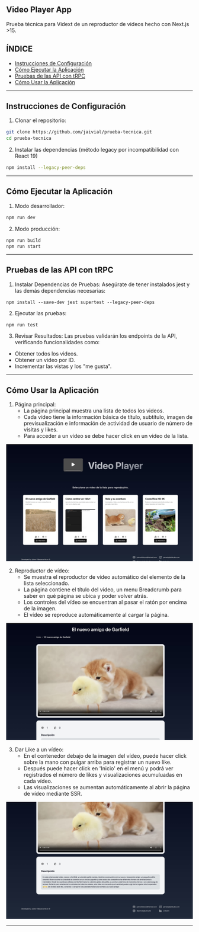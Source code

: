 ## **Video Player App**
Prueba técnica para Vidext de un reproductor de videos hecho con Next.js >15.

## **ÍNDICE**
- [Instrucciones de Configuración](#instrucciones-de-configuración)
- [Cómo Ejecutar la Aplicación](#cómo-ejecutar-la-aplicación)
- [Pruebas de las API con tRPC](#pruebas-de-las-api-con-trpc)
- [Cómo Usar la Aplicación](#cómo-usar-la-aplicación)

---

## **Instrucciones de Configuración**
  1. Clonar el repositorio:
```bash
git clone https://github.com/jaivial/prueba-tecnica.git
cd prueba-tecnica
```

  2. Instalar las dependencias (método legacy por incompatibilidad con React 19)
```bash
npm install --legacy-peer-deps
```
---

## **Cómo Ejecutar la Aplicación**
1. Modo desarrollador:
```bash
npm run dev
```

2. Modo producción:
```
npm run build
npm run start
```

---

## **Pruebas de las API con tRPC**
1. Instalar Dependencias de Pruebas: Asegúrate de tener instalados jest y las demás dependencias necesarias:
```
npm install --save-dev jest supertest --legacy-peer-deps
```

2. Ejecutar las pruebas:
```
npm run test
```

3. Revisar Resultados: Las pruebas validarán los endpoints de la API, verificando funcionalidades como:
- Obtener todos los videos.
- Obtener un video por ID.
- Incrementar las vistas y los "me gusta".

---

## **Cómo Usar la Aplicación**
1. Página principal:
   - La página principal muestra una lista de todos los videos.
   - Cada vídeo tiene la información básica de título, subtítulo, imagen de previsualización e información de actividad de usuario de número de visitas y likes.
   - Para acceder a un vídeo se debe hacer click en un vídeo de la lista.
     
![Página Principal](public/tutorial1.jpg)

2. Reproductor de vídeo:
   - Se muestra el reproductor de vídeo automático del elemento de la lista seleccionado.
   - La página contiene el título del vídeo, un menu Breadcrumb para saber en qué página se ubica y poder volver atrás.
   - Los controles del vídeo se encuentran al pasar el ratón por encima de la imagen.
   - El vídeo se reproduce automáticamente al cargar la página.
     
![Reproductor de víde](public/tutorial2.jpg)

3. Dar Like a un vídeo:
   - En el contenedor debajo de la imagen del vídeo, puede hacer click sobre la mano con pulgar arriba para registrar un nuevo like.
   - Después puede hacer click en 'Inicio' en el menú y podrá ver registrados el número de likes y visualizaciones acumuluadas en cada vídeo.
   - Las visualizaciones se aumentan automáticamente al abrir la página de vídeo mediante SSR.
     
![Dar Like a un vídeo](public/tutorial3.jpg)

---
